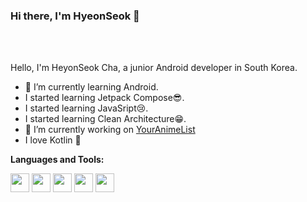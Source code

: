### Hi there, I'm HyeonSeok 🤣

<br />
<br />

Hello, I'm HeyonSeok Cha, a junior Android developer in South Korea.

- 🤩 I’m currently learning Android.
- I started learning Jetpack Compose😎.
- I started learning JavaSript😢.
- I started learning Clean Architecture😁.
- 🔭 I’m currently working on [YourAnimeList](https://github.com/HeonSeokCha/YourAnimeList)
- I love Kotlin 💞

**Languages and Tools:**  

<code><img height="30" src="https://img.shields.io/badge/Kotlin-0095D5?style=flat-square&logo=Kotlin&logoColor=white"/></code>
<code><img height="30" src="https://img.shields.io/badge/Android-39CC7B?style=flat-square&logo=Android&logoColor=white"/></code>
<code><img height="30" src="https://img.shields.io/badge/Figma-F24E1E?style=flat-square&logo=Figma&logoColor=white"/></code>
<code><img height="30" src="https://img.shields.io/badge/Apollo GraphQL-311C87?style=flat-square&logo=GraphQL&logoColor=white"/></code>
<code><img height="30" src="https://img.shields.io/badge/Notion -000000?style=flat-square&logo=notion&logoColor=white"/></code>
